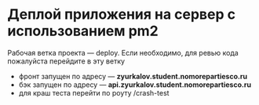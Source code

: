 # Деплой приложения на сервер с использованием pm2

Рабочая ветка проекта — deploy. Если необходимо, для ревью кода пожалуйста перейдите в эту ветку

- фронт запущен по адресу — <b>zyurkalov.student.nomorepartiesco.ru</b>
- бэк запущен по адресу — <b>api.zyurkalov.student.nomorepartiesco.ru</b>
- для краш теста перейти по роуту /crash-test

